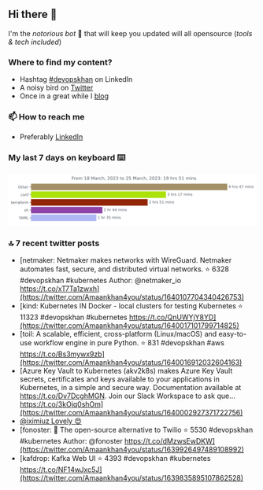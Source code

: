 <!--- [![Hits](https://hits.seeyoufarm.com/api/count/incr/badge.svg?url=https%3A%2F%2Fgithub.com%2Fakhan4u%2Fhit-counter&count_bg=%2379C83D&title_bg=%23555555&icon=&icon_color=%23E7E7E7&title=visits&edge_flat=false)](https://hits.seeyoufarm.com) --->

## Hi there 👋

I'm the _notorious bot_ 🤣 that will keep you updated will all opensource (_tools & tech included_) 

### Where to find my content?

* Hashtag [#devopskhan](https://www.linkedin.com/feed/hashtag/devopskhan) on LinkedIn
* A noisy bird on [Twitter](https://twitter.com/Amaankhan4you)
* Once in a great while I [blog](https://linuxparrot.netlify.app) 


### 📫 **How to reach me**

* Preferably [LinkedIn](https://www.linkedin.com/in/amaan-khan-linux-ninja)

### My last 7 days on keyboard ⌨️

<img src="https://github.com/akhan4u/akhan4u/blob/main/images/stat.svg" alt="Amaan's Wakatime Activity!"/>

### 🔝 7 recent twitter posts
<!-- DEVDOJO:START -->
- [netmaker: Netmaker makes networks with WireGuard. Netmaker automates fast, secure, and distributed virtual networks.
⭐️ 6328
#devopskhan #kubernetes
Author: @netmaker_io
https://t.co/xT7Ta1zwxh](https://twitter.com/Amaankhan4you/status/1640107704340426753)
- [kind: Kubernetes IN Docker - local clusters for testing Kubernetes
⭐️ 11323
#devopskhan #kubernetes
https://t.co/QnUWYjY8YD](https://twitter.com/Amaankhan4you/status/1640017101799714825)
- [toil: A scalable, efficient, cross-platform &lpar;Linux/macOS&rpar; and easy-to-use workflow engine in pure Python.
⭐️ 831
#devopskhan #aws
https://t.co/Bs3mywx9zb](https://twitter.com/Amaankhan4you/status/1640016912032604163)
- [Azure Key Vault to Kubernetes &lpar;akv2k8s&rpar; makes Azure Key Vault secrets, certificates and keys available to your applications in Kubernetes, in a simple and secure way. Documentation available at https://t.co/Dv7DcghMGN. Join our Slack Workspace to ask que… https://t.co/3kOjq0shOm](https://twitter.com/Amaankhan4you/status/1640002927371722756)
- [@iximiuz Lovely 😍](https://twitter.com/Amaankhan4you/status/1640000177359691782)
- [fonoster: 🚀 The open-source alternative to Twilio
⭐️ 5530
#devopskhan #kubernetes
Author: @fonoster
https://t.co/dMzwsEwDKW](https://twitter.com/Amaankhan4you/status/1639926497489108992)
- [kafdrop: Kafka Web UI
⭐️ 4393
#devopskhan #kubernetes
https://t.co/NF14wJxc5J](https://twitter.com/Amaankhan4you/status/1639835895107862528)
<!-- DEVDOJO:END -->

<!-- ![Amaan's GitHub stats](https://github-readme-stats.vercel.app/api?username=akhan4u&count_private=true&show_icons=true&hide=contribs) -->
